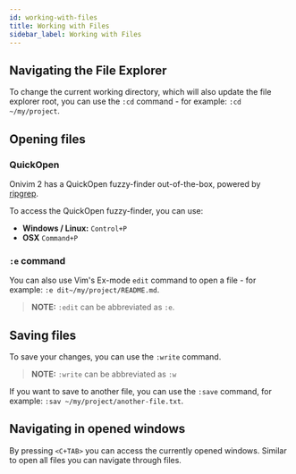 ```yaml
---
id: working-with-files
title: Working with Files
sidebar_label: Working with Files
---
```


## Navigating the File Explorer

To change the current working directory, which will also update the file explorer root, you can use the `:cd` command - for example: `:cd ~/my/project`.

## Opening files

### QuickOpen

Onivim 2 has a QuickOpen fuzzy-finder out-of-the-box, powered by [ripgrep](https://github.com/burntsushi/ripgrep).

To access the QuickOpen fuzzy-finder, you can use:
- __Windows / Linux:__ `Control+P`
- __OSX__ `Command+P`

### `:e` command

You can also use Vim's Ex-mode `edit` command to open a file - for example: `:e dit~/my/project/README.md`.

> __NOTE:__ `:edit` can be abbreviated as `:e`.

## Saving files

To save your changes, you can use the `:write` command.

> __NOTE:__ `:write` can be abbreviated as `:w`

If you want to save to another file, you can use the `:save` command, for example: `:sav ~/my/project/another-file.txt`.

## Navigating in opened windows

By pressing `<C+TAB>` you can access the currently opened windows. Similar to open all files you can navigate through files.
